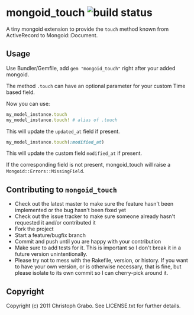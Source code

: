 # mongoid_touch ![build status](http://travis-ci.org/asaaki/mongoid_touch.png)

A tiny mongoid extension to provide the `touch` method known from ActiveRecord to Mongoid::Document.

## Usage

Use Bundler/Gemfile, add `gem "mongoid_touch"` right after your added mongoid.

The method `.touch` can have an optional parameter for your custom Time based field.

Now you can use:

```ruby
my_model_instance.touch
my_model_instance.touch! # alias of .touch
```

This will update the `updated_at` field if present.

```ruby
my_model_instance.touch(:modified_at)
```

This will update the custom field `modified_at` if present.

If the corresponding field is not present, mongoid_touch will raise a `Mongoid::Errors::MissingField`.

## Contributing to `mongoid_touch`
 
* Check out the latest master to make sure the feature hasn't been implemented or the bug hasn't been fixed yet
* Check out the issue tracker to make sure someone already hasn't requested it and/or contributed it
* Fork the project
* Start a feature/bugfix branch
* Commit and push until you are happy with your contribution
* Make sure to add tests for it. This is important so I don't break it in a future version unintentionally.
* Please try not to mess with the Rakefile, version, or history. If you want to have your own version, or is otherwise necessary, that is fine, but please isolate to its own commit so I can cherry-pick around it.

## Copyright

Copyright (c) 2011 Christoph Grabo. See LICENSE.txt for
further details.

